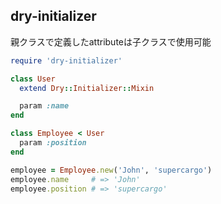 ## dry-initializer

親クラスで定義したattributeは子クラスで使用可能

```ruby
require 'dry-initializer'

class User
  extend Dry::Initializer::Mixin

  param :name
end

class Employee < User
  param :position
end

employee = Employee.new('John', 'supercargo')
employee.name     # => 'John'
employee.position # => 'supercargo'
```
